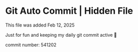 # Git Auto Commit | Hidden File

This file was added Feb 12, 2025

Just for fun and keeping my daily git commit active 🤪

commit number: 541202
